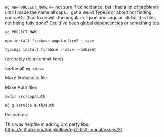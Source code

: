 `ng new PROJECT_NAME` <-- not sure if coincidence, but I had a lot of problems until I made the name all caps... got a weird TypeError about not finding sourceDir (had to do with the angular-cli.json and angular-cli-build.js files not being fully done?  Could've been global dependencies or something too

`cd PROJECT_NAME`

`npm install firebase angularfire2 --save`

`typings install firebase --save --ambient`

(probably do a commit here)

(optional) `ng serve`

Make firebase.ts file

Make Auth files

    mkdir src/app/auth

    ng g service auth/auth

Resources:

This was helpfile in adding 3rd party libs: https://github.com/dougludlow/ng2-bs3-modal/issues/31